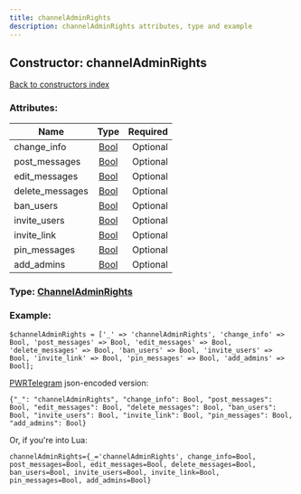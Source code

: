 ```yaml
---
title: channelAdminRights
description: channelAdminRights attributes, type and example
---
```

## Constructor: channelAdminRights  
[Back to constructors index](index.md)



### Attributes:

| Name     |    Type       | Required |
|----------|:-------------:|---------:|
|change\_info|[Bool](../types/Bool.md) | Optional|
|post\_messages|[Bool](../types/Bool.md) | Optional|
|edit\_messages|[Bool](../types/Bool.md) | Optional|
|delete\_messages|[Bool](../types/Bool.md) | Optional|
|ban\_users|[Bool](../types/Bool.md) | Optional|
|invite\_users|[Bool](../types/Bool.md) | Optional|
|invite\_link|[Bool](../types/Bool.md) | Optional|
|pin\_messages|[Bool](../types/Bool.md) | Optional|
|add\_admins|[Bool](../types/Bool.md) | Optional|



### Type: [ChannelAdminRights](../types/ChannelAdminRights.md)


### Example:

```
$channelAdminRights = ['_' => 'channelAdminRights', 'change_info' => Bool, 'post_messages' => Bool, 'edit_messages' => Bool, 'delete_messages' => Bool, 'ban_users' => Bool, 'invite_users' => Bool, 'invite_link' => Bool, 'pin_messages' => Bool, 'add_admins' => Bool];
```  

[PWRTelegram](https://pwrtelegram.xyz) json-encoded version:

```
{"_": "channelAdminRights", "change_info": Bool, "post_messages": Bool, "edit_messages": Bool, "delete_messages": Bool, "ban_users": Bool, "invite_users": Bool, "invite_link": Bool, "pin_messages": Bool, "add_admins": Bool}
```


Or, if you're into Lua:  


```
channelAdminRights={_='channelAdminRights', change_info=Bool, post_messages=Bool, edit_messages=Bool, delete_messages=Bool, ban_users=Bool, invite_users=Bool, invite_link=Bool, pin_messages=Bool, add_admins=Bool}

```


